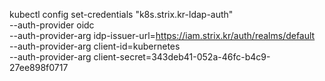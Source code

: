 kubectl config set-credentials "k8s.strix.kr-ldap-auth" \
  --auth-provider oidc \
  --auth-provider-arg idp-issuer-url=https://iam.strix.kr/auth/realms/default \
  --auth-provider-arg client-id=kubernetes \
  --auth-provider-arg client-secret=343deb41-052a-46fc-b4c9-27ee898f0717